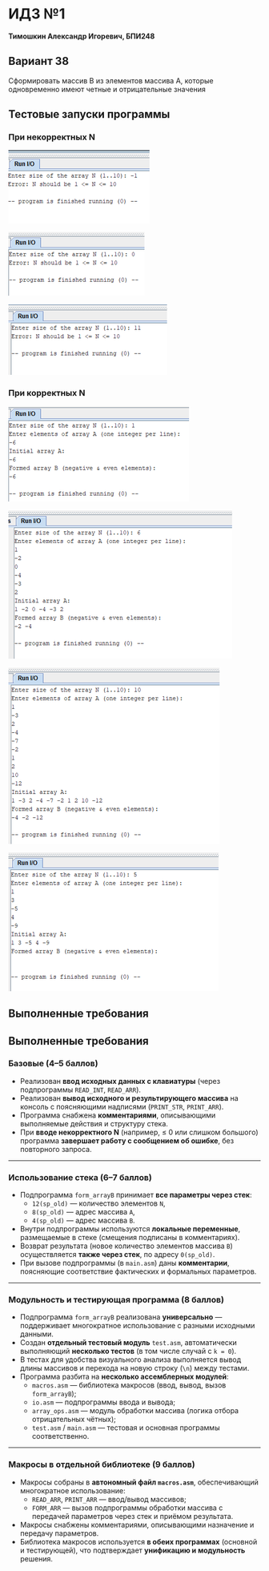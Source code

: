 # ИДЗ №1

**Тимошкин Александр Игоревич, БПИ248** 

## Вариант 38

Сформировать массив B из элементов массива A, которые одновременно имеют четные и отрицательные значения

## Тестовые запуски программы

### При некорректных N

![](pics/neg.png)

![](pics/zero.png)

![](pics/eleven.png)


### При корректных N

![](pics/one.png)

![](pics/six.png)

![](pics/ten.png)

![](pics/no_right.png)

## Выполненные требования

## Выполненные требования

### Базовые (4–5 баллов)

- Реализован **ввод исходных данных с клавиатуры** (через подпрограммы `READ_INT`, `READ_ARR`).
- Реализован **вывод исходного и результирующего массива** на консоль с поясняющими надписями (`PRINT_STR`, `PRINT_ARR`).
- Программа снабжена **комментариями**, описывающими выполняемые действия и структуру стека.
- При **вводе некорректного N** (например, ≤ 0 или слишком большого) программа **завершает работу с сообщением об ошибке**, без повторного запроса.

---

### Использование стека (6–7 баллов)

- Подпрограмма `form_arrayB` принимает **все параметры через стек**:
  - `12(sp_old)` — количество элементов `N`,
  - `8(sp_old)` — адрес массива `A`,
  - `4(sp_old)` — адрес массива `B`.
- Внутри подпрограммы используются **локальные переменные**, размещаемые в стеке (смещения подписаны в комментариях).
- Возврат результата (новое количество элементов массива `B`) осуществляется **также через стек**, по адресу `0(sp_old)`.
- При вызове подпрограммы (в `main.asm`) даны **комментарии**, поясняющие соответствие фактических и формальных параметров.

---

### Модульность и тестирующая программа (8 баллов)

- Подпрограмма `form_arrayB` реализована **универсально** — поддерживает многократное использование с разными исходными данными.
- Создан **отдельный тестовый модуль** `test.asm`, автоматически выполняющий **несколько тестов** (в том числе случай с `k = 0`).
- В тестах для удобства визуального анализа выполняется вывод длины массивов и перехода на новую строку (`\n`) между тестами.
- Программа разбита на **несколько ассемблерных модулей**:
  - `macros.asm` — библиотека макросов (ввод, вывод, вызов `form_arrayB`);
  - `io.asm` — подпрограммы ввода и вывода;
  - `array_ops.asm` — модуль обработки массива (логика отбора отрицательных чётных);
  - `test.asm` / `main.asm` — тестовая и основная программы соответственно.

---

### Макросы в отдельной библиотеке (9 баллов)

- Макросы собраны в **автономный файл `macros.asm`**, обеспечивающий многократное использование:
  - `READ_ARR`, `PRINT_ARR` — ввод/вывод массивов;
  - `FORM_ARR` — вызов подпрограммы обработки массива с передачей параметров через стек и приёмом результата.
- Макросы снабжены комментариями, описывающими назначение и передачу параметров.
- Библиотека макросов используется **в обеих программах** (основной и тестирующей), что подтверждает **унификацию и модульность** решения.


